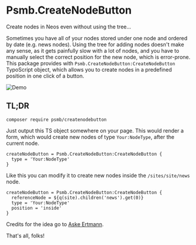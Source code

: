 # Psmb.CreateNodeButton
Create nodes in Neos even without using the tree...

Sometimes you have all of your nodes stored under one node and ordered by date (e.g. news nodes).
Using the tree for adding nodes doesn't make any sense, as it gets painfully slow with a lot of nodes,
and you have to manually select the correct position for the new node, which is error-prone.
This package provides with `Psmb.CreateNodeButton:CreateNodeButton` TypoScript object, which allows you to create nodes
in a predefined position in one click of a button.

![Demo](https://raw.githubusercontent.com/psmb/Psmb.CreateNodeButton/master/demo.gif)

## TL;DR

```
composer require psmb/createnodebutton
```

Just output this TS object somewhere on your page.
This would render a form, which would create new nodes of type `Your:NodeType`,
after the current node.

```
createNodeButton = Psmb.CreateNodeButton:CreateNodeButton {
  type = 'Your:NodeType'
}
```

Like this you can modify it to create new nodes inside the `/sites/site/news` node.

```
createNodeButton = Psmb.CreateNodeButton:CreateNodeButton {
  referenceNode = ${q(site).children('news').get(0)}
  type = 'Your:NodeType'
  position = 'inside'
}
```

Credits for the idea go to [Aske Ertmann](https://twitter.com/AskeErtmann).

That's all, folks!
